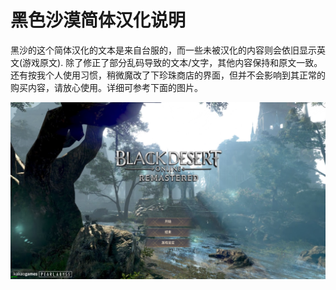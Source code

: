 # 黑色沙漠简体汉化说明
黑沙的这个简体汉化的文本是来自台服的，而一些未被汉化的内容则会依旧显示英文(游戏原文). 除了修正了部分乱码导致的文本/文字，其他内容保持和原文一致。还有按我个人使用习惯，稍微魔改了下珍珠商店的界面，但并不会影响到其正常的购买内容，请放心使用。详细可参考下面的图片。

![img](images/cn1.png)
